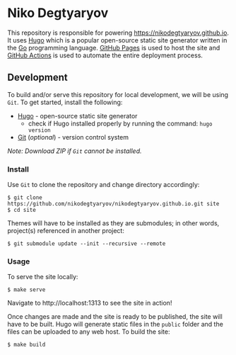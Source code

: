 # Niko Degtyaryov

This repository is responsible for powering https://nikodegtyaryov.github.io. It uses [Hugo](https://gohugo.io) which is
a popular open-source static site generator written in the [Go](https://golang.org) programming language.
[GitHub Pages](https://pages.github.com) is used to host the site and
[GitHub Actions](https://github.com/features/actions) is used to automate the entire deployment process.

## Development

To build and/or serve this repository for local development, we will be using `Git`. To get started, install the
following:

- [Hugo](https://gohugo.io) - open-source static site generator
  - check if Hugo installed properly by running the command: `hugo version`
- [Git](https://git-scm.com) (_optional_) - version control system

_Note: Download ZIP if `Git` cannot be installed._

### Install

Use `Git` to clone the repository and change directory accordingly:

```shell script
$ git clone https://github.com/nikodegtyaryov/nikodegtyaryov.github.io.git site
$ cd site
```

Themes will have to be installed as they are submodules; in other words, project(s) referenced in another project:

```shell script
$ git submodule update --init --recursive --remote
```

### Usage

To serve the site locally:

```shell script
$ make serve
```

Navigate to http://localhost:1313 to see the site in action!

Once changes are made and the site is ready to be published, the site will have to be built. Hugo will
generate static files in the `public` folder and the files can be uploaded to any web host. To build the site:

```shell script
$ make build
```
